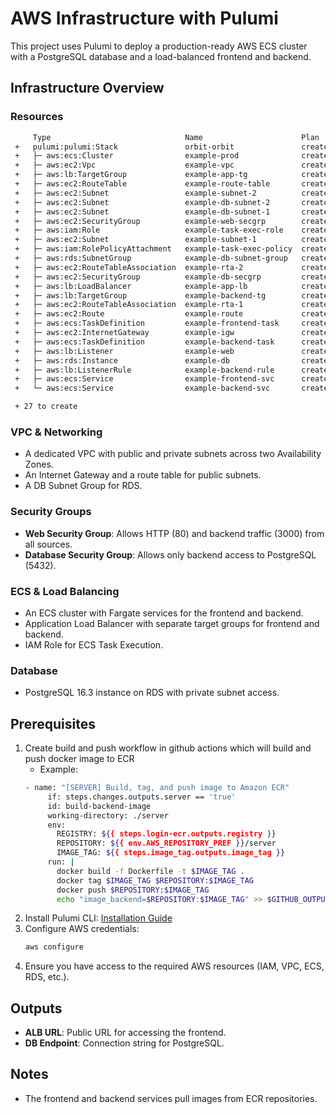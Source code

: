 # AWS Infrastructure with Pulumi

This project uses Pulumi to deploy a production-ready AWS ECS cluster with a PostgreSQL database and a load-balanced frontend and backend.

## Infrastructure Overview

### Resources
```sh
     Type                              Name                      Plan
 +   pulumi:pulumi:Stack               orbit-orbit               create
 +   ├─ aws:ecs:Cluster                example-prod              create
 +   ├─ aws:ec2:Vpc                    example-vpc               create
 +   ├─ aws:lb:TargetGroup             example-app-tg            create
 +   ├─ aws:ec2:RouteTable             example-route-table       create
 +   ├─ aws:ec2:Subnet                 example-subnet-2          create
 +   ├─ aws:ec2:Subnet                 example-db-subnet-2       create
 +   ├─ aws:ec2:Subnet                 example-db-subnet-1       create
 +   ├─ aws:ec2:SecurityGroup          example-web-secgrp        create
 +   ├─ aws:iam:Role                   example-task-exec-role    create
 +   ├─ aws:ec2:Subnet                 example-subnet-1          create
 +   ├─ aws:iam:RolePolicyAttachment   example-task-exec-policy  create
 +   ├─ aws:rds:SubnetGroup            example-db-subnet-group   create
 +   ├─ aws:ec2:RouteTableAssociation  example-rta-2             create
 +   ├─ aws:ec2:SecurityGroup          example-db-secgrp         create
 +   ├─ aws:lb:LoadBalancer            example-app-lb            create
 +   ├─ aws:lb:TargetGroup             example-backend-tg        create
 +   ├─ aws:ec2:RouteTableAssociation  example-rta-1             create
 +   ├─ aws:ec2:Route                  example-route             create
 +   ├─ aws:ecs:TaskDefinition         example-frontend-task     create
 +   ├─ aws:ec2:InternetGateway        example-igw               create
 +   ├─ aws:ecs:TaskDefinition         example-backend-task      create
 +   ├─ aws:lb:Listener                example-web               create
 +   ├─ aws:rds:Instance               example-db                create
 +   ├─ aws:lb:ListenerRule            example-backend-rule      create
 +   ├─ aws:ecs:Service                example-frontend-svc      create
 +   └─ aws:ecs:Service                example-backend-svc       create

 + 27 to create
```

### VPC & Networking
- A dedicated VPC with public and private subnets across two Availability Zones.
- An Internet Gateway and a route table for public subnets.
- A DB Subnet Group for RDS.

### Security Groups
- **Web Security Group**: Allows HTTP (80) and backend traffic (3000) from all sources.
- **Database Security Group**: Allows only backend access to PostgreSQL (5432).

### ECS & Load Balancing
- An ECS cluster with Fargate services for the frontend and backend.
- Application Load Balancer with separate target groups for frontend and backend.
- IAM Role for ECS Task Execution.

### Database
- PostgreSQL 16.3 instance on RDS with private subnet access.

## Prerequisites

1. Create build and push workflow in github actions which will build and push docker image to ECR
   - Example:
   ```sh
   - name: "[SERVER] Build, tag, and push image to Amazon ECR"
        if: steps.changes.outputs.server == 'true'
        id: build-backend-image
        working-directory: ./server
        env:
          REGISTRY: ${{ steps.login-ecr.outputs.registry }}
          REPOSITORY: ${{ env.AWS_REPOSITORY_PREF }}/server
          IMAGE_TAG: ${{ steps.image_tag.outputs.image_tag }}
        run: |
          docker build -f Dockerfile -t $IMAGE_TAG .
          docker tag $IMAGE_TAG $REPOSITORY:$IMAGE_TAG
          docker push $REPOSITORY:$IMAGE_TAG
          echo "image_backend=$REPOSITORY:$IMAGE_TAG" >> $GITHUB_OUTPUT
   ```
2. Install Pulumi CLI: [Installation Guide](https://www.pulumi.com/docs/install/)
3. Configure AWS credentials:
   ```sh
   aws configure
   ```
4. Ensure you have access to the required AWS resources (IAM, VPC, ECS, RDS, etc.).


## Outputs

- **ALB URL**: Public URL for accessing the frontend.
- **DB Endpoint**: Connection string for PostgreSQL.

## Notes
- The frontend and backend services pull images from ECR repositories.
